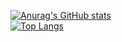 [![Anurag's GitHub stats](https://github-readme-stats.vercel.app/api?username=Elias-Traunbauer&theme=dark&show_icons=true)](https://github.com/anuraghazra/github-readme-stats)
<br>
[![Top Langs](https://github-readme-stats.vercel.app/api/top-langs/?username=Elias-Traunbauer&theme=dark&langs_count=10&hide=SSL,GLSL,ShaderLab,HLSL)](https://github.com/anuraghazra/github-readme-stats)
